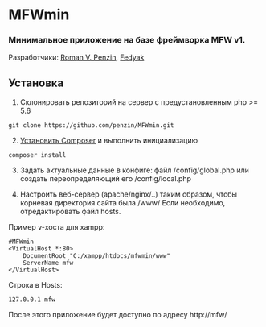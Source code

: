 # MFWmin
### Минимальное приложение на базе фреймворка MFW v1.

Разработчики:
[Roman V. Penzin](penzin.r.v@gmail.com), [Fedyak](fedyak.82@gmail.com)

Установка
-
1) Склонировать репозиторий на сервер с предустановленным php >= 5.6
```
git clone https://github.com/penzin/MFWmin.git
```

2) [Установить Composer](https://getcomposer.org/download/) и выполнить инициализацию
```
composer install
```

3) Задать актуальные данные в конфиге:
файл /config/global.php или создать переопределяющий его /config/local.php


4) Настроить веб-сервер (apache/nginx/..) таким образом, чтобы корневая директория сайта была /www/
Если необходимо, отредактировать файл hosts.

Пример v-хоста для xampp:
```
#MFWmin
<VirtualHost *:80>
    DocumentRoot "C:/xampp/htdocs/mfwmin/www"
    ServerName mfw
</VirtualHost>
```

Строка в Hosts:
```
127.0.0.1 mfw
```

После этого приложение будет доступно по адресу http://mfw/

